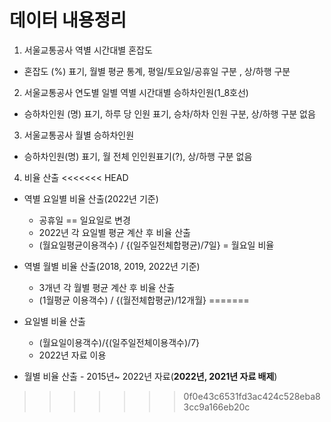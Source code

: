 # 데이터 내용정리
1. 서울교통공사 역별 시간대별 혼잡도
  * 혼잡도 (%) 표기, 월별 평균 통계, 평일/토요일/공휴일 구분 , 상/하행 구분

2. 서울교통공사 연도별 일별 역별 시간대별 승하차인원(1_8호선)
  * 승하차인원 (명) 표기, 하루 당 인원 표기, 승차/하차 인원 구분, 상/하행 구분 없음

3. 서울교통공사 월별 승하차인원
  * 승하차인원(명) 표기, 월 전체 인인원표기(?), 상/하행 구분 없음

4. 비율 산출
<<<<<<< HEAD
  * 역별 요일별 비율 산출(2022년 기준)
    - 공휴일 == 일요일로 변경
    - 2022년 각 요일별 평균 계산 후 비율 산출
    - (월요일평균이용객수) / {(일주일전체합평균)/7일}  = 월요일 비율 
  * 역별 월별 비율 산출(2018, 2019, 2022년 기준)
    - 3개년 각 월별 평균 계산 후 비율 산출
    - (1월평균 이용객수) / {(월전체합평균)/12개월} 
=======
  * 요일별 비율 산출
    - (월요일이용객수)/{(일주일전체이용객수)/7}
    - 2022년 자료 이용
   
   * 월별 비율 산출
    - 2015년~ 2022년 자료(**2022년, 2021년 자료 배제**)
>>>>>>> 0f0e43c6531fd3ac424c528eba83cc9a166eb20c
